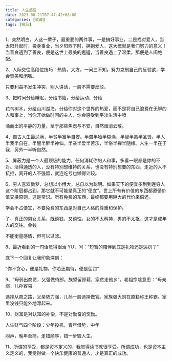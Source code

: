 ```yaml
---
title: 人生感悟
date: 2023-08-21T07:47:42+08:00
categories: [收藏]
tags: [精品]
---
```


1、突然明白，人这一辈子，最重要的两件事，一是搞好事业，二是找对爱人，当太阳升起时，投身事业，当夕阳西下时，拥抱爱人，这大概就是我们努力的意义！当善良遇到了善良，便是这世上最美的邂逅，当善良遇上了温柔，那便是人间绝配。

2、人际交往高段位技巧：热情，大方，一问三不知。努力克制自己的反驳欲，学会赞美和闭嘴。

只要利益不发生冲突，别人讲话，一般不需要反驳。

3、把时问分给睡眠，分给书籍，分给运动，分给

花鸟树木，分给山川湖海，分给你对这个世界的热爱，而不是将自己浪费在无聊的人和事上，当你开始做时问的主人，你会感受到平淡生活中喷

涌而出的平静的力量，至于那些焦虑与不安，自然烟消云散。

4、自古人生最忌满，半贫半富半自安。半聋半哑半糊涂，半智半愚半圣贤。半人半我半自在，半醒半醉半神仙。半亲半爱半苦乐，半俗半禅半随缘。人生一半在于我，另外一半听自然。

5、屏蔽力是一个人最顶级的能力，任何消耗你的人和事，多看一眼都是你的不对。活得通透的人，没有特别想维持的关系，也没有特别想要的东西，走近的人不抗拒，离开的人不强留，就连吃亏也懒得计较。

6、穷人喜欢做梦，总想以小博大，总自以为聪明。如果天下的便宜多到到连穷人这个阶层都占到，那它就不可能是真正的“便宜”。世上所有有价值的东西都遵循价值交换原则，这是常识。所有免费的东西，最终都要用巨大的代价来偿还。

学会不占便宜，不要免费的东西是对自己人格的尊重和保护。

了、真正的男女关系，既谈钱，又谈性。女的不太矜持，男的不太抠，这才是成年人的交往。金钱

不能衡量感情，但可以过滤。

8、最近看到的一句话觉得很治 YU，问：“短暂的陪伴到底是礼物还是惩罚？”

底下一个回复让我印象深刻：

“你不贪心，便是礼物，你若还期待，便是惩罚”

9、“母弱出商贾，父强做待郎。族望留原藉，家贫走他乡”。老祖宗啥意思：“母亲弱，儿孙容易

选择从商之路，父亲势力强，儿孙一般选择做官。家族强大则在原籍称王称霸。家里没钱只能外地漂起来。

10、财富是对认知的补偿，不是对勤奋的奖励。

人生财气四个阶段：少年投机，青年借势，中年

闷声，晚年至简。走错顺序，错一步毁人生。

11、所谓的享受，都是资本定义的，我觉得读书就很享受。所谓成功，也是资本主义定义的，我觉得做一个快乐健康的普通人，才是真正的成功。